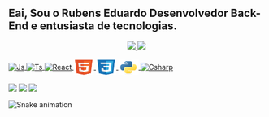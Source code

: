 ## Eai, Sou o Rubens Eduardo Desenvolvedor Back-End e entusiasta de tecnologias.

<div align="center">
  <a href="https://github.com/RubensSaraiva">
  <img height="165em" src="https://github-readme-stats.vercel.app/api?username=RubensSaraiva&show_icons=true&theme=tokyonight&include_all_commits=true&count_private=true"/>
   <img src="https://github-readme-stats.vercel.app/api/top-langs?username=RubensSaraiva&theme=tokyonight&layout=compact"/>
</div>
  <div style="display: inline_block"><br>
  <img align="center" alt="Js" height="30" width="40" src="https://cdn.jsdelivr.net/gh/devicons/devicon/icons/java/java-original.svg">
  <img align="center" alt="Ts" height="30" width="40" src="https://cdn.jsdelivr.net/gh/devicons/devicon/icons/csharp/csharp-original.svg">
  <img align="center" alt="React" height="30" width="40" src="https://cdn.jsdelivr.net/gh/devicons/devicon/icons/cplusplus/cplusplus-original.svg">
  <img align="center" alt="HTML" height="30" width="40" src="https://raw.githubusercontent.com/devicons/devicon/master/icons/html5/html5-original.svg">
  <img align="center" alt="CSS" height="30" width="40" src="https://raw.githubusercontent.com/devicons/devicon/master/icons/css3/css3-original.svg">
  <img align="center" alt="Python" height="30" width="40" src="https://raw.githubusercontent.com/devicons/devicon/master/icons/python/python-original.svg">
  <img align="center" alt="Csharp" height="30" width="40" src="https://cdn.jsdelivr.net/gh/devicons/devicon/icons/arduino/arduino-original.svg">
</div>
  <br/>
  <div> 
  <a href="https://www.instagram.com/hobbit_eduardo" target="_blank"><img src="https://img.shields.io/badge/-Instagram-%23E4405F?style=for-the-badge&logo=instagram&logoColor=white" target="_blank"></a>
  <a href = "mailto:rubensssaraiva10@gmail.com"><img src="https://img.shields.io/badge/-Gmail-%23333?style=for-the-badge&logo=gmail&logoColor=white" target="_blank"></a>
  <a href="https://www.linkedin.com/in/rubens-eduardo-freitas-saraiva-0641a41bb" target="_blank"><img src="https://img.shields.io/badge/-LinkedIn-%230077B5?style=for-the-badge&logo=linkedin&logoColor=white" target="_blank"></a>
    
 ![Snake animation](https://github.com/RubensSaraiva/RubensSaraiva/blob/output/github-contribution-grid-snake.svg)
 
</div>
